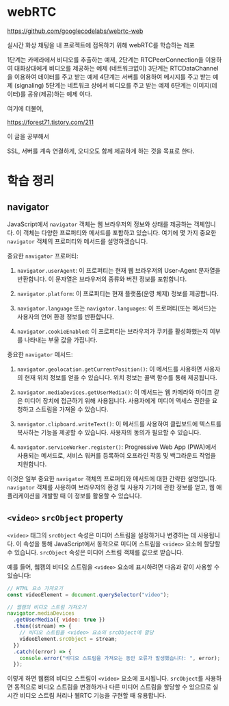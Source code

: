 # webRTC

https://github.com/googlecodelabs/webrtc-web

실시간 화상 채팅을 내 프로젝트에 접목하기 위해 webRTC를 학습하는 레포

1단계는 카메라에서 비디오를 추출하는 예제,
2단계는 RTCPeerConnection을 이용하여 대화상대에게 비디오를 제공하는 예제 (네트워크없이)
3단계는 RTCDataChannel을 이용하여 데이터를 주고 받는 예제
4단계는 서버를 이용하여 메시지를 주고 받는 예제 (signaling)
5단계는 네트워크 상에서 비디오를 주고 받는 예제
6단계는 이미지(데이터)를 공유(제공)하는 예제 이다.

여기에 더불어,

https://forest71.tistory.com/211

이 글을 공부해서

SSL, 서버를 계속 연결하게, 오디오도 함께 제공하게 하는 것을 목표로 한다.

# 학습 정리

## navigator

JavaScript에서 `navigator` 객체는 웹 브라우저의 정보와 상태를 제공하는 객체입니다. 이 객체는 다양한 프로퍼티와 메서드를 포함하고 있습니다. 여기에 몇 가지 중요한 `navigator` 객체의 프로퍼티와 메서드를 설명하겠습니다.

중요한 `navigator` 프로퍼티:

1. `navigator.userAgent`: 이 프로퍼티는 현재 웹 브라우저의 User-Agent 문자열을 반환합니다. 이 문자열은 브라우저의 종류와 버전 정보를 포함합니다.

2. `navigator.platform`: 이 프로퍼티는 현재 플랫폼(운영 체제) 정보를 제공합니다.

3. `navigator.language` 또는 `navigator.languages`: 이 프로퍼티(또는 메서드)는 사용자의 언어 환경 정보를 반환합니다.

4. `navigator.cookieEnabled`: 이 프로퍼티는 브라우저가 쿠키를 활성화했는지 여부를 나타내는 부울 값을 가집니다.

중요한 `navigator` 메서드:

1. `navigator.geolocation.getCurrentPosition()`: 이 메서드를 사용하면 사용자의 현재 위치 정보를 얻을 수 있습니다. 위치 정보는 콜백 함수를 통해 제공됩니다.

2. `navigator.mediaDevices.getUserMedia()`: 이 메서드는 웹 카메라와 마이크 같은 미디어 장치에 접근하기 위해 사용됩니다. 사용자에게 미디어 액세스 권한을 요청하고 스트림을 가져올 수 있습니다.

3. `navigator.clipboard.writeText()`: 이 메서드를 사용하여 클립보드에 텍스트를 복사하는 기능을 제공할 수 있습니다. 사용자의 동의가 필요할 수 있습니다.

4. `navigator.serviceWorker.register()`: Progressive Web App (PWA)에서 사용되는 메서드로, 서비스 워커를 등록하여 오프라인 작동 및 백그라운드 작업을 지원합니다.

이것은 일부 중요한 `navigator` 객체의 프로퍼티와 메서드에 대한 간략한 설명입니다. `navigator` 객체를 사용하여 브라우저의 환경 및 사용자 기기에 관한 정보를 얻고, 웹 애플리케이션을 개발할 때 이 정보를 활용할 수 있습니다.

## `<video>` `srcObject` property

`<video>` 태그의 `srcObject` 속성은 미디어 스트림을 설정하거나 변경하는 데 사용됩니다. 이 속성을 통해 JavaScript에서 동적으로 미디어 스트림을 `<video>` 요소에 할당할 수 있습니다. `srcObject` 속성은 미디어 스트림 객체를 값으로 받습니다.

예를 들어, 웹캠의 비디오 스트림을 `<video>` 요소에 표시하려면 다음과 같이 사용할 수 있습니다:

```javascript
// HTML 요소 가져오기
const videoElement = document.querySelector("video");

// 웹캠의 비디오 스트림 가져오기
navigator.mediaDevices
  .getUserMedia({ video: true })
  .then((stream) => {
    // 비디오 스트림을 <video> 요소의 srcObject에 할당
    videoElement.srcObject = stream;
  })
  .catch((error) => {
    console.error("비디오 스트림을 가져오는 동안 오류가 발생했습니다: ", error);
  });
```

이렇게 하면 웹캠의 비디오 스트림이 `<video>` 요소에 표시됩니다. `srcObject`를 사용하면 동적으로 비디오 스트림을 변경하거나 다른 미디어 스트림을 할당할 수 있으므로 실시간 비디오 스트림 처리나 웹RTC 기능을 구현할 때 유용합니다.
